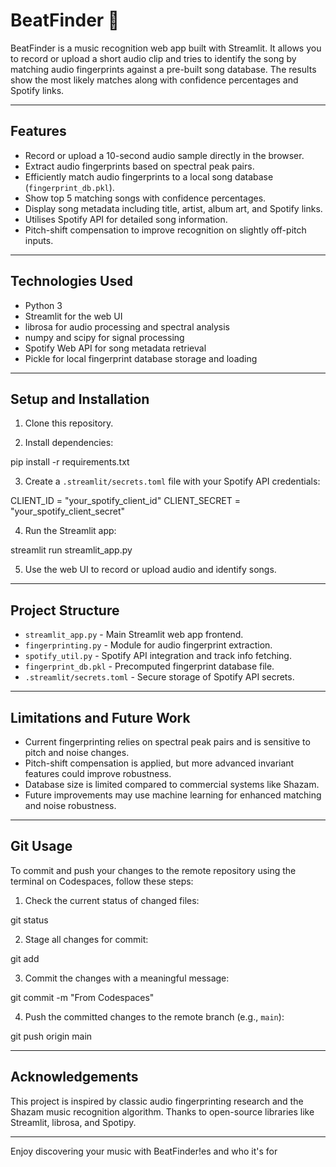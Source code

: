 # BeatFinder 🎤

BeatFinder is a music recognition web app built with Streamlit. It allows you to record or upload a short audio clip and tries to identify the song by matching audio fingerprints against a pre-built song database. The results show the most likely matches along with confidence percentages and Spotify links.

---

## Features

- Record or upload a 10-second audio sample directly in the browser.
- Extract audio fingerprints based on spectral peak pairs.
- Efficiently match audio fingerprints to a local song database (`fingerprint_db.pkl`).
- Show top 5 matching songs with confidence percentages.
- Display song metadata including title, artist, album art, and Spotify links.
- Utilises Spotify API for detailed song information.
- Pitch-shift compensation to improve recognition on slightly off-pitch inputs.

---

## Technologies Used

- Python 3
- Streamlit for the web UI
- librosa for audio processing and spectral analysis
- numpy and scipy for signal processing
- Spotify Web API for song metadata retrieval
- Pickle for local fingerprint database storage and loading

---

## Setup and Installation

1. Clone this repository.

2. Install dependencies:

pip install -r requirements.txt

3. Create a `.streamlit/secrets.toml` file with your Spotify API credentials:

CLIENT_ID = "your_spotify_client_id"
CLIENT_SECRET = "your_spotify_client_secret"

4. Run the Streamlit app:

streamlit run streamlit_app.py

5. Use the web UI to record or upload audio and identify songs.

---

## Project Structure

- `streamlit_app.py` - Main Streamlit web app frontend.
- `fingerprinting.py` - Module for audio fingerprint extraction.
- `spotify_util.py` - Spotify API integration and track info fetching.
- `fingerprint_db.pkl` - Precomputed fingerprint database file.
- `.streamlit/secrets.toml` - Secure storage of Spotify API secrets.

---

## Limitations and Future Work

- Current fingerprinting relies on spectral peak pairs and is sensitive to pitch and noise changes.
- Pitch-shift compensation is applied, but more advanced invariant features could improve robustness.
- Database size is limited compared to commercial systems like Shazam.
- Future improvements may use machine learning for enhanced matching and noise robustness.

---

## Git Usage

To commit and push your changes to the remote repository using the terminal on Codespaces, follow these steps:

1. Check the current status of changed files:

git status

2. Stage all changes for commit:

git add

3. Commit the changes with a meaningful message:

git commit -m "From Codespaces"

4. Push the committed changes to the remote branch (e.g., `main`):

git push origin main

---

## Acknowledgements

This project is inspired by classic audio fingerprinting research and the Shazam music recognition algorithm. Thanks to open-source libraries like Streamlit, librosa, and Spotipy.

---

Enjoy discovering your music with BeatFinder!es and who it's for

